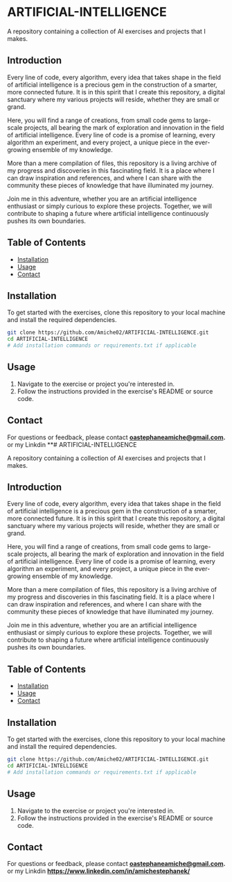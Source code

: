 # ARTIFICIAL-INTELLIGENCE


A repository containing a collection of AI exercises and projects that I makes.

## Introduction
Every line of code, every algorithm, every idea that takes shape in the field of artificial intelligence is a precious gem in the construction of a smarter, more connected future. It is in this spirit that I create this repository, a digital sanctuary where my various projects will reside, whether they are small or grand.

Here, you will find a range of creations, from small code gems to large-scale projects, all bearing the mark of exploration and innovation in the field of artificial intelligence. Every line of code is a promise of learning, every algorithm an experiment, and every project, a unique piece in the ever-growing ensemble of my knowledge.

More than a mere compilation of files, this repository is a living archive of my progress and discoveries in this fascinating field. It is a place where I can draw inspiration and references, and where I can share with the community these pieces of knowledge that have illuminated my journey.

Join me in this adventure, whether you are an artificial intelligence enthusiast or simply curious to explore these projects. Together, we will contribute to shaping a future where artificial intelligence continuously pushes its own boundaries.

## Table of Contents

- [Installation](#installation)
- [Usage](#usage)
- [Contact](#contact)

## Installation

To get started with the exercises, clone this repository to your local machine and install the required dependencies.

```bash
git clone https://github.com/Amiche02/ARTIFICIAL-INTELLIGENCE.git
cd ARTIFICIAL-INTELLIGENCE
# Add installation commands or requirements.txt if applicable 
```

## Usage

1. Navigate to the exercise or project you're interested in.
2. Follow the instructions provided in the exercise's README or source code.

## Contact

For questions or feedback, please contact **oastephaneamiche@gmail.com.** or my Linkdin **# ARTIFICIAL-INTELLIGENCE


A repository containing a collection of AI exercises and projects that I makes.

## Introduction
Every line of code, every algorithm, every idea that takes shape in the field of artificial intelligence is a precious gem in the construction of a smarter, more connected future. It is in this spirit that I create this repository, a digital sanctuary where my various projects will reside, whether they are small or grand.

Here, you will find a range of creations, from small code gems to large-scale projects, all bearing the mark of exploration and innovation in the field of artificial intelligence. Every line of code is a promise of learning, every algorithm an experiment, and every project, a unique piece in the ever-growing ensemble of my knowledge.

More than a mere compilation of files, this repository is a living archive of my progress and discoveries in this fascinating field. It is a place where I can draw inspiration and references, and where I can share with the community these pieces of knowledge that have illuminated my journey.

Join me in this adventure, whether you are an artificial intelligence enthusiast or simply curious to explore these projects. Together, we will contribute to shaping a future where artificial intelligence continuously pushes its own boundaries.

## Table of Contents

- [Installation](#installation)
- [Usage](#usage)
- [Contact](#contact)

## Installation

To get started with the exercises, clone this repository to your local machine and install the required dependencies.

```bash
git clone https://github.com/Amiche02/ARTIFICIAL-INTELLIGENCE.git
cd ARTIFICIAL-INTELLIGENCE
# Add installation commands or requirements.txt if applicable 
```

## Usage

1. Navigate to the exercise or project you're interested in.
2. Follow the instructions provided in the exercise's README or source code.

## Contact

For questions or feedback, please contact **oastephaneamiche@gmail.com.** or my Linkdin **https://www.linkedin.com/in/amichestephanek/**

